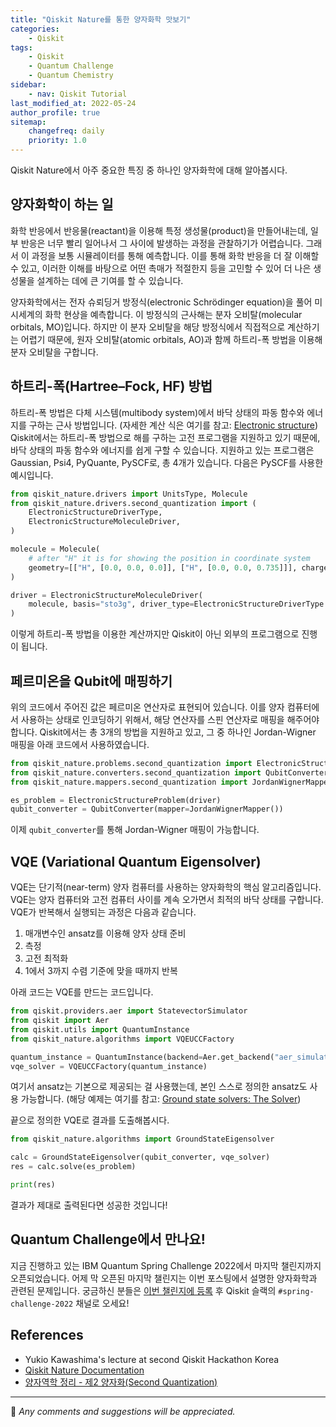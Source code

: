```yaml
---
title: "Qiskit Nature를 통한 양자화학 맛보기"
categories:
    - Qiskit
tags:
    - Qiskit
    - Quantum Challenge
    - Quantum Chemistry
sidebar:
    - nav: Qiskit Tutorial
last_modified_at: 2022-05-24
author_profile: true
sitemap:
    changefreq: daily
    priority: 1.0
---
```


Qiskit Nature에서 아주 중요한 특징 중 하나인 양자화학에 대해 알아봅시다.

## 양자화학이 하는 일

화학 반응에서 반응물(reactant)을 이용해 특정 생성물(product)을 만들어내는데, 일부 반응은 너무 빨리 일어나서 그 사이에 발생하는 과정을 관찰하기가 어렵습니다.
그래서 이 과정을 보통 시뮬레이터를 통해 예측합니다. 이를 통해 화학 반응을 더 잘 이해할 수 있고, 이러한 이해를 바탕으로 어떤 촉매가 적절한지 등을 고민할 수 있어
더 나은 생성물을 설계하는 데에 큰 기여를 할 수 있습니다.

양자화학에서는 전자 슈뢰딩거 방정식(electronic Schrödinger equation)을 풀어 미시세계의 화학 현상을 예측합니다.
이 방정식의 근사해는 분자 오비탈(molecular orbitals, MO)입니다. 하지만 이 분자 오비탈을 해당 방정식에서 직접적으로 계산하기는 어렵기 때문에,
원자 오비탈(atomic orbitals, AO)과 함께 하트리-폭 방법을 이용해 분자 오비탈을 구합니다.

## 하트리-폭(Hartree–Fock, HF) 방법

하트리-폭 방법은 다체 시스템(multibody system)에서 바닥 상태의 파동 함수와 에너지를 구하는 근사 방법입니다. (자세한 계산 식은 여기를 참고: [Electronic structure](https://qiskit.org/documentation/nature/tutorials/01_electronic_structure.html#The-Hartree-Fock-initial-state)) Qiskit에서는 하트리-폭 방법으로 해를 구하는 고전 프로그램을 지원하고 있기 때문에, 바닥 상태의 파동 함수와 에너지를 쉽게 구할 수 있습니다. 지원하고 있는 프로그램은 Gaussian, Psi4, PyQuante, PySCF로, 총 4개가 있습니다. 다음은 PySCF를 사용한 예시입니다.

```python
from qiskit_nature.drivers import UnitsType, Molecule
from qiskit_nature.drivers.second_quantization import (
    ElectronicStructureDriverType,
    ElectronicStructureMoleculeDriver,
)

molecule = Molecule(
    # after "H" it is for showing the position in coordinate system
    geometry=[["H", [0.0, 0.0, 0.0]], ["H", [0.0, 0.0, 0.735]]], charge=0, multiplicity=1
)

driver = ElectronicStructureMoleculeDriver(
    molecule, basis="sto3g", driver_type=ElectronicStructureDriverType.PYSCF
)
```

이렇게 하트리-폭 방법을 이용한 계산까지만 Qiskit이 아닌 외부의 프로그램으로 진행이 됩니다.

## 페르미온을 Qubit에 매핑하기

위의 코드에서 주어진 값은 페르미온 연산자로 표현되어 있습니다. 이를 양자 컴퓨터에서 사용하는 상태로 인코딩하기 위해서, 해당 연산자를 스핀 연산자로 매핑을 해주어야 합니다. Qiskit에서는 총 3개의 방법을 지원하고 있고, 그 중 하나인 Jordan-Wigner 매핑을 아래 코드에서 사용하였습니다.

```python
from qiskit_nature.problems.second_quantization import ElectronicStructureProblem
from qiskit_nature.converters.second_quantization import QubitConverter
from qiskit_nature.mappers.second_quantization import JordanWignerMapper

es_problem = ElectronicStructureProblem(driver)
qubit_converter = QubitConverter(mapper=JordanWignerMapper())
```

이제 `qubit_converter`를 통해 Jordan-Wigner 매핑이 가능합니다.

## VQE (Variational Quantum Eigensolver)

VQE는 단기적(near-term) 양자 컴퓨터를 사용하는 양자화학의 핵심 알고리즘입니다. VQE는 양자 컴퓨터와 고전 컴퓨터 사이를 계속 오가면서 최적의 바닥 상태를 구합니다.
VQE가 반복해서 실행되는 과정은 다음과 같습니다.

1. 매개변수인 ansatz를 이용해 양자 상태 준비
2. 측정
3. 고전 최적화
4. 1에서 3까지 수렴 기준에 맞을 때까지 반복

아래 코드는 VQE를 만드는 코드입니다.

```python
from qiskit.providers.aer import StatevectorSimulator
from qiskit import Aer
from qiskit.utils import QuantumInstance
from qiskit_nature.algorithms import VQEUCCFactory

quantum_instance = QuantumInstance(backend=Aer.get_backend("aer_simulator_statevector"))
vqe_solver = VQEUCCFactory(quantum_instance)
```

여기서 ansatz는 기본으로 제공되는 걸 사용했는데, 본인 스스로 정의한 ansatz도 사용 가능합니다. (해당 예제는 여기를 참고: [Ground state solvers: The Solver](https://qiskit.org/documentation/nature/tutorials/03_ground_state_solvers.html#The-Solver))

끝으로 정의한 VQE로 결과를 도출해봅시다.

```python
from qiskit_nature.algorithms import GroundStateEigensolver

calc = GroundStateEigensolver(qubit_converter, vqe_solver)
res = calc.solve(es_problem)

print(res)
```

결과가 제대로 출력된다면 성공한 것입니다!

## Quantum Challenge에서 만나요!

지금 진행하고 있는 IBM Quantum Spring Challenge 2022에서 마지막 챌린지까지 오픈되었습니다.
어제 막 오픈된 마지막 챌린지는 이번 포스팅에서 설명한 양자화학과 관련된 문제입니다.
궁금하신 분들은 [이번 챌린지에 등록](https://challenges.quantum-computing.ibm.com/spring-2022) 후 Qiskit 슬랙의 `#spring-challenge-2022` 채널로 오세요!

## References

-   Yukio Kawashima's lecture at second Qiskit Hackathon Korea
-   [Qiskit Nature Documentation](https://qiskit.org/documentation/nature/)
-   [양자역학 정리 - 제2 양자화(Second Quantization)](https://m.blog.naver.com/dngjs154/221405783609)

---

💬 _Any comments and suggestions will be appreciated._
